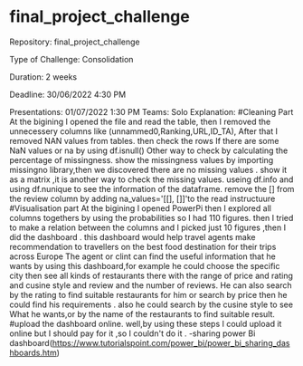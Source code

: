 # final_project_challenge
Repository: final_project_challenge

Type of Challenge: Consolidation

Duration: 2 weeks

Deadline: 30/06/2022 4:30 PM

Presentations: 01/07/2022 1:30 PM
Teams: Solo 
Explanation:
#Cleaning Part
At the bigining I opened the file and read the table,
then I removed the unnecessery columns like (unnammed0,Ranking,URL,ID_TA),
After that I removed NAN values from tables.
then check the rows If there are some NaN values or na by using df.isnull()
Other way to check by calculating the percentage of missingness.
show the missingness values by importing missingno library,then we discovered there are no missing values .
show it as a matrix ,it is another way to check the missing values.
useing df.info and using df.nunique to see the information of the dataframe.
remove the [] from the review column by adding na_values='[[], []]'to the read instructuure
#Visualisation part
At the bigining I opened PowerPi then I explored all columns togethers by using the probabilities so I had 110 figures.
then I tried to make a relation between the columns and I picked just 10 figures ,then I did the dashboard .
this dashboard would help travel agents make recommendation to travellers on the best food destination for their trips across Europe
The agent or clint can find the useful information that he wants by using this dashboard,for example he could choose the specific city then see all kinds of
restaurants there with the range of price and rating and cusine style and review and the number of reviews.
He can also search by the rating to find suitable restaurants for him  or search by price  then  he could find his requirements .
also he could search by the cusine style to see What he wants,or by the name of the restaurants to find suitable result.
#upload the dashboard online.
well,by using these steps I could upload it online but I should pay for it ,so I couldn't do it .
-sharing power Bi dashboard(https://www.tutorialspoint.com/power_bi/power_bi_sharing_dashboards.htm)    
 

